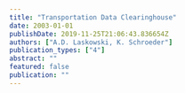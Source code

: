 ```yaml
---
title: "Transportation Data Clearinghouse"
date: 2003-01-01
publishDate: 2019-11-25T21:06:43.836654Z
authors: ["A.D. Laskowski, K. Schroeder"]
publication_types: ["4"]
abstract: ""
featured: false
publication: ""
---
```


